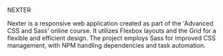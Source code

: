 NEXTER


Nexter is a responsive web application created as part of the 'Advanced CSS and Sass' online course. 
It utilizes Flexbox layouts and the Grid for a flexible and efficient design. The project employs Sass for improved CSS management, with NPM handling dependencies and task automation.
